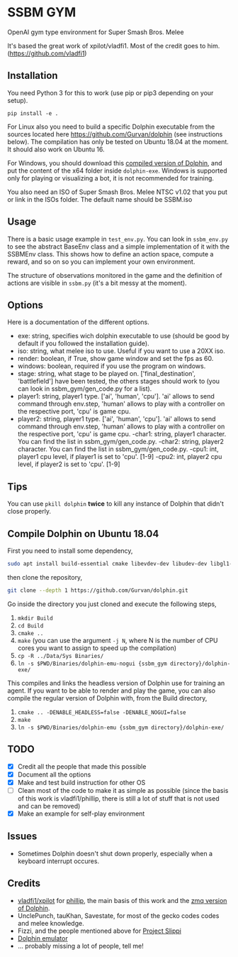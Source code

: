 # SSBM GYM

OpenAI gym type environment for Super Smash Bros. Melee

It's based the great work of xpilot/vladfi1. Most of the credit goes to him. (https://github.com/vladfi1)

## Installation

You need Python 3 for this to work (use pip or pip3 depending on your setup).

`pip install -e .`

For Linux also you need to build a specific Dolphin executable from the sources located here https://github.com/Gurvan/dolphin (see instructions below).
The compilation has only be tested on Ubuntu 18.04 at the moment.
It should also work on Ubuntu 16.

For Windows, you should download this [compiled version of Dolphin](https://github.com/vladfi1/dolphin/releases/download/v5.2-alpha/win-mw-push.zip), and put the content of the x64 folder inside `dolphin-exe`.
Windows is supported only for playing or visualizing a bot, it is not recommended for training.

You also need an ISO of Super Smash Bros. Melee NTSC v1.02 that you put or link in the ISOs folder. The default name should be SSBM.iso

## Usage

There is a basic usage example in `test_env.py`.
You can look in `ssbm_env.py` to see the abstract BaseEnv class and a simple implementation of it with the SSBMEnv class.
This shows how to define an action space, compute a reward, and so on so you can implement your own environment.

The structure of observations monitored in the game and the definition of actions are visible in `ssbm.py` (it's a bit messy at the moment).

## Options

Here is a documentation of the different options.

- exe: string, specifies wich dolphin executable to use (should be good by default if you followed the installation guide).
- iso: string, what melee iso to use. Useful if you want to use a 20XX iso.
- render: boolean, if True, show game window and set the fps as 60.
- windows: boolean, required if you use the program on windows.
- stage: string, what stage to be played on. ['final_destination', 'battlefield'] have been tested, the others stages should work to (you can look in ssbm_gym/gen_code.py for a list).
- player1: string, player1 type. ['ai', 'human', 'cpu']. 'ai' allows to send command through env.step, 'human' allows to play with a controller on the respective port, 'cpu' is game cpu.
- player2: string, player1 type. ['ai', 'human', 'cpu']. 'ai' allows to send command through env.step, 'human' allows to play with a controller on the respective port, 'cpu' is game cpu.
-char1: string, player1 character. You can find the list in ssbm_gym/gen_code.py.
-char2: string, player2 character. You can find the list in ssbm_gym/gen_code.py.
-cpu1: int, player1 cpu level, if player1 is set to 'cpu'. [1-9]
-cpu2: int, player2 cpu level, if player2 is set to 'cpu'. [1-9]


## Tips

You can use `pkill dolphin` __twice__ to kill any instance of Dolphin that didn't close properly.

## Compile Dolphin on Ubuntu 18.04

First you need to install some dependency,

```sh
sudo apt install build-essential cmake libevdev-dev libudev-dev libgl1-mesa-dev libusb-1.0.0-dev libao-dev libpulse-dev libxrandr-dev libopenal-dev libasound2-dev libzmq3-dev libgtk2.0-dev libpng-dev
```

then clone the repository,

```sh
git clone --depth 1 https://github.com/Gurvan/dolphin.git
```

Go inside the directory you just cloned and execute the following steps,

1. `mkdir Build`
2. `cd Build`
3. `cmake ..`
4. `make` (you can use the argument `-j N`, where N is the number of CPU cores you want to assign to speed up the compilation)
5. `cp -R ../Data/Sys Binaries/`
6. `ln -s $PWD/Binaries/dolphin-emu-nogui {ssbm_gym directory}/dolphin-exe/`

This compiles and links the headless version of Dolphin use for training an agent. If you want to be able to render and play the game, you can also compile the regular version of Dolphin with, from the Build directory,

1. `cmake .. -DENABLE_HEADLESS=false -DENABLE_NOGUI=false`
2. `make`
3. `ln -s $PWD/Binaries/dolphin-emu {ssbm_gym directory}/dolphin-exe/`


## TODO

- [x] Credit all the people that made this possible
- [x] Document all the options
- [x] Make and test build instruction for other OS
- [ ] Clean most of the code to make it as simple as possible (since the basis of this work is vladfi1/phillip, there is still a lot of stuff that is not used and can be removed)
- [x] Make an example for self-play environment

## Issues

- Sometimes Dolphin doesn't shut down properly, especially when a keyboard interrupt occures.

## Credits

- [vladfi1/xpilot](https://github.com/vladfi1/) for [phillip](https://github.com/vladfi1/phillip), the main basis of this work and the [zmq version of Dolphin](https://github.com/vladfi1/dolphin/tree/new-zmq-exi).
- UnclePunch, tauKhan, Savestate, for most of the gecko codes codes and melee knowledge.
- Fizzi, and the people mentioned above for [Project Slippi](https://github.com/project-slippi)
- [Dolphin emulator](https://github.com/dolphin-emu)
- ... probably missing a lot of people, tell me!
